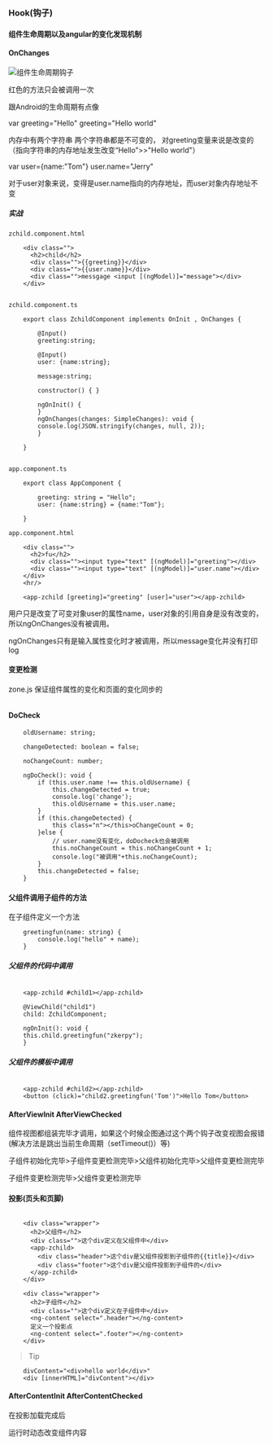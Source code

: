 ### Hook(钩子)

#### 组件生命周期以及angular的变化发现机制

#### OnChanges

![组件生命周期钩子](https://github.com/zkerpy/Angular-Learn/blob/master/Notes/Hook.png)

红色的方法只会被调用一次

跟Android的生命周期有点像


var greeting="Hello"
greeting="Hello world"

内存中有两个字符串 两个字符串都是不可变的，
对greeting变量来说是改变的（指向字符串的内存地址发生改变“Hello”>>"Hello world"）


var user={name:"Tom"}
user.name="Jerry"

对于user对象来说，变得是user.name指向的内存地址，而user对象内存地址不变 


##### 实战

```
zchild.component.html

	<div class="">
	  <h2>child</h2>
	  <div class="">{{greeting}}</div>
	  <div class="">{{user.name}}</div>
	  <div class="">messgage <input [(ngModel)]="message"></div>
	</div>


zchild.component.ts

	export class ZchildComponent implements OnInit , OnChanges {

		@Input()
		greeting:string;

		@Input()
		user: {name:string};

		message:string;

		constructor() { }

		ngOnInit() {
		}
		ngOnChanges(changes: SimpleChanges): void {
		console.log(JSON.stringify(changes, null, 2));
		}

	}


app.component.ts

	export class AppComponent {

		greeting: string = "Hello";
		user: {name:string} = {name:"Tom"};

	}

app.component.html

	<div class="">
	  <h2>fu</h2>
	  <div class=""><input type="text" [(ngModel)]="greeting"></div>
	  <div class=""><input type="text" [(ngModel)]="user.name"></div>
	</div>
	<hr/>

	<app-zchild [greeting]="greeting" [user]="user"></app-zchild>
```

用户只是改变了可变对象user的属性name，user对象的引用自身是没有改变的，所以ngOnChanges没有被调用。

ngOnChanges只有是输入属性变化时才被调用，所以message变化并没有打印log


#### 变更检测

zone.js 保证组件属性的变化和页面的变化同步的

![]()

#### DoCheck

```
	oldUsername: string;

	changeDetected: boolean = false;

	noChangeCount: number;

	ngDoCheck(): void {
		if (this.user.name !== this.oldUsername) {
			this.changeDetected = true;
			console.log('change');
			this.oldUsername = this.user.name;
		}
		if (this.changeDetected) {
			this class="n"></this>oChangeCount = 0;
		}else {
			// user.name没有变化，doDocheck也会被调用
			this.noChangeCount = this.noChangeCount + 1;
			console.log("被调用"+this.noChangeCount);
		}
		this.changeDetected = false;
	}
```


#### 父组件调用子组件的方法

在子组件定义一个方法

```
	greetingfun(name: string) {
	    console.log("hello" + name);
	}
```

##### 父组件的代码中调用

```

	<app-zchild #child1></app-zchild>

	@ViewChild("child1")
	child: ZchildComponent;

	ngOnInit(): void {
	this.child.greetingfun("zkerpy");
	}
```



##### 父组件的模板中调用

```

	<app-zchild #child2></app-zchild>
	<button (click)="child2.greetingfun('Tom')">Hello Tom</button>
```

#### AfterViewInit AfterViewChecked

组件视图都组装完毕才调用，如果这个时候企图通过这个两个钩子改变视图会报错(解决方法是跳出当前生命周期（setTimeout()）等)

子组件初始化完毕>子组件变更检测完毕>父组件初始化完毕>父组件变更检测完毕

子组件变更检测完毕>父组件变更检测完毕

#### 投影(页头和页脚)

```

	<div class="wrapper">
	  <h2>父组件</h2>
	  <div class="">这个div定义在父组件中</div>
	  <app-zchild>
	    <div class="header">这个div是父组件投影到子组件的{{title}}</div>
	    <div class="footer">这个div是父组件投影到子组件的</div>
	  </app-zchild>
	</div>

	<div class="wrapper">
	  <h2>子组件</h2>
	  <div class="">这个div定义在子组件中</div>
	  <ng-content select=".header"></ng-content>
	  定义一个投影点
	  <ng-content select=".footer"></ng-content>
	</div>
```

>Tip

```
	divContent="<div>hello world</div>"
	<div [innerHTML]="divContent"></div>
```

#### AfterContentInit AfterContentChecked


在投影加载完成后


运行时动态改变组件内容





